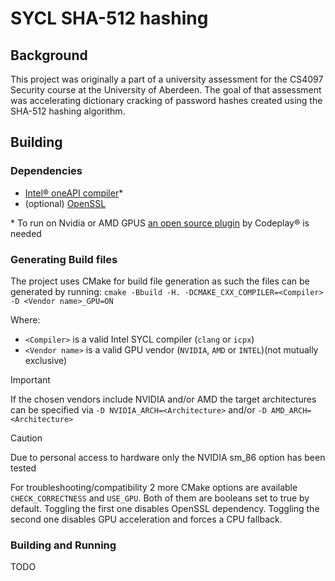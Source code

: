 # SYCL SHA-512 hashing

## Background

This project was originally a part of a university assessment for the CS4097 
Security course at the University of Aberdeen. The goal of that assessment
was accelerating dictionary cracking of password hashes created using the
SHA-512 hashing algorithm.

## Building

### Dependencies

- [Intel® oneAPI compiler](https://www.intel.com/content/www/us/en/developer/tools/oneapi/overview.html)*
- (optional) [OpenSSL](https://github.com/openssl/openssl)

\* To run on Nvidia or AMD GPUS
[an open source plugin](https://codeplay.com/solutions/oneapi/plugins/) 
by Codeplay® is needed

### Generating Build files

The project uses CMake for build file generation as such the files can be 
generated by running:
`cmake -Bbuild -H. -DCMAKE_CXX_COMPILER=<Compiler> -D <Vendor name>_GPU=ON`

Where:
- `<Compiler>` is a valid Intel SYCL compiler (`clang` or `icpx`)
- `<Vendor name>` is a valid GPU vendor (`NVIDIA`, `AMD` or `INTEL`)(not 
  mutually exclusive)

> [!IMPORTANT]
> If the chosen vendors include NVIDIA and/or AMD the target architectures can 
> be specified via `-D NVIDIA_ARCH=<Architecture>` and/or 
> `-D AMD_ARCH=<Architecture>`

> [!CAUTION]
> Due to personal access to hardware only the NVIDIA sm_86 option has been 
> tested

For troubleshooting/compatibility 2 more CMake options are available 
`CHECK_CORRECTNESS` and `USE_GPU`. Both of them are booleans set to true by 
default. Toggling the first one disables OpenSSL dependency. Toggling the 
second one disables GPU acceleration and forces a CPU fallback. 

### Building and Running

TODO


